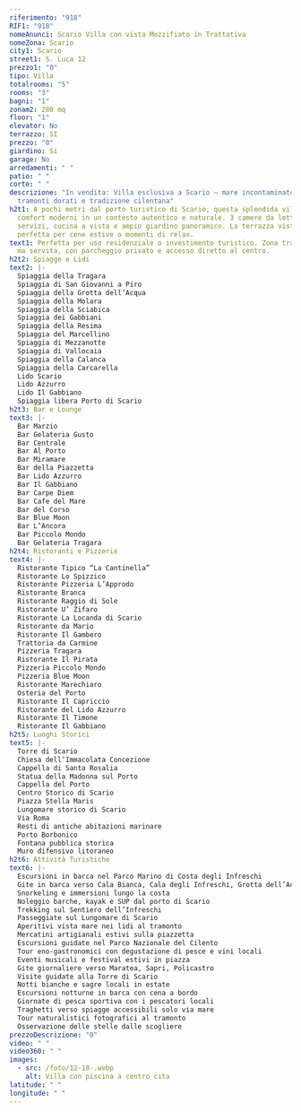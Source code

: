 ```yaml
---
riferimento: "918"
RIF1: "918"
nomeAnunci: Scario Villa con vista Mozzifiato in Trattativa
nomeZona: Scario
city1: Scario
street1: S. Luca 12
prezzo1: "0"
tipo: Villa
totalrooms: "5"
rooms: "3"
bagni: "1"
zonam2: 280 mq
floor: "1"
elevator: No
terrazzo: SI
prezzo: "0"
giardino: Si
garage: No
arredamenti: " "
patio: " "
corte: " "
descrizione: "In vendita: Villa esclusiva a Scario – mare incontaminato,
  tramonti dorati e tradizione cilentana"
h2t1: A pochi metri dal porto turistico di Scario, questa splendida villa offre
  comfort moderni in un contesto autentico e naturale. 3 camere da letto, doppi
  servizi, cucina a vista e ampio giardino panoramico. La terrazza vista mare è
  perfetta per cene estive o momenti di relax.
text1: Perfetta per uso residenziale o investimento turistico. Zona tranquilla
  ma servita, con parcheggio privato e accesso diretto al centro.
h2t2: Spiagge e Lidi
text2: |-
  Spiaggia della Tragara
  Spiaggia di San Giovanni a Piro
  Spiaggia della Grotta dell’Acqua
  Spiaggia della Molara
  Spiaggia della Sciabica
  Spiaggia dei Gabbiani
  Spiaggia della Resima
  Spiaggia del Marcellino
  Spiaggia di Mezzanotte
  Spiaggia di Vallocaia
  Spiaggia della Calanca
  Spiaggia della Carcarella
  Lido Scario
  Lido Azzurro
  Lido Il Gabbiano
  Spiaggia libera Porto di Scario
h2t3: Bar e Lounge
text3: |-
  Bar Marzio
  Bar Gelateria Gusto
  Bar Centrale
  Bar Al Porto
  Bar Miramare
  Bar della Piazzetta
  Bar Lido Azzurro
  Bar Il Gabbiano
  Bar Carpe Diem
  Bar Cafe del Mare
  Bar del Corso
  Bar Blue Moon
  Bar L’Ancora
  Bar Piccolo Mondo
  Bar Gelateria Tragara
h2t4: Ristoranti e Pizzerie
text4: |-
  Ristorante Tipico “La Cantinella”
  Ristorante Lo Spizzico
  Ristorante Pizzeria L’Approdo
  Ristorante Branca
  Ristorante Raggio di Sole
  Ristorante U’ Zifaro
  Ristorante La Locanda di Scario
  Ristorante da Mario
  Ristorante Il Gambero
  Trattoria da Carmine
  Pizzeria Tragara
  Ristorante Il Pirata
  Pizzeria Piccolo Mondo
  Pizzeria Blue Moon
  Ristorante Marechiaro
  Osteria del Porto
  Ristorante Il Capriccio
  Ristorante del Lido Azzurro
  Ristorante Il Timone
  Ristorante Il Gabbiano
h2t5: Luoghi Storici
text5: |-
  Torre di Scario
  Chiesa dell’Immacolata Concezione
  Cappella di Santa Rosalia
  Statua della Madonna sul Porto
  Cappella del Porto
  Centro Storico di Scario
  Piazza Stella Maris
  Lungomare storico di Scario
  Via Roma
  Resti di antiche abitazioni marinare
  Porto Borbonico
  Fontana pubblica storica
  Muro difensivo litoraneo
h2t6: Attività Turistiche
text6: |-
  Escursioni in barca nel Parco Marino di Costa degli Infreschi
  Gite in barca verso Cala Bianca, Cala degli Infreschi, Grotta dell’Acqua
  Snorkeling e immersioni lungo la costa
  Noleggio barche, kayak e SUP dal porto di Scario
  Trekking sul Sentiero dell’Infreschi
  Passeggiate sul Lungomare di Scario
  Aperitivi vista mare nei lidi al tramonto
  Mercatini artigianali estivi sulla piazzetta
  Escursioni guidate nel Parco Nazionale del Cilento
  Tour eno-gastronomici con degustazione di pesce e vini locali
  Eventi musicali e festival estivi in piazza
  Gite giornaliere verso Maratea, Sapri, Policastro
  Visite guidate alla Torre di Scario
  Notti bianche e sagre locali in estate
  Escursioni notturne in barca con cena a bordo
  Giornate di pesca sportiva con i pescatori locali
  Traghetti verso spiagge accessibili solo via mare
  Tour naturalistici fotografici al tramonto
  Osservazione delle stelle dalle scogliere
prezzoDescrizione: "0"
video: " "
video360: " "
images:
  - src: /foto/12-18-.webp
    alt: Villa con piscina a centro cita
latitude: " "
longitude: " "
---
```

